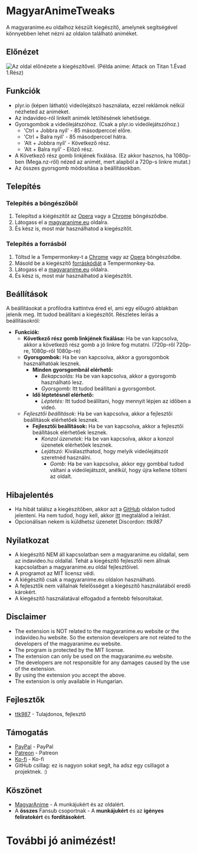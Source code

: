 # MagyarAnimeTweaks
A magyaranime.eu oldalhoz készült kiegészítő, amelynek segítségével könnyebben lehet nézni az oldalon található animéket.

## Előnézet

![Az oldal előnézete a kiegészítővel. (Példa anime: Attack on Titan 1.Évad 1.Rész)](\img\Preveiw-Beta.png "Előnézet (beta)")

## Funkciók
- plyr.io (képen látható) videólejátszó használata, ezzel reklámok nélkül nézheted az animéket.
- Az indavideo-ról linkelt animék letöltésének lehetősége.
- Gyorsgombok a videólejátszóhoz. (Csak a plyr.io videólejátszóhoz.)
  - 'Ctrl + Jobbra nyíl' - 85 másodperccel előre.
  - 'Ctrl + Balra nyíl' - 85 másodperccel hátra.
  - 'Alt + Jobbra nyíl' - Következő rész.
  - 'Alt + Balra nyíl' - Előző rész.
- A Következő rész gomb linkjének fixálása. (Ez akkor hasznos, ha 1080p-ben (Mega.nz-ről) nézed az animét, mert alapból a 720p-s linkre mutat.)
- Az összes gyorsgomb módosítása a beállításokban.

## Telepítés
### Telepítés a böngészőből
1. Telepítsd a kiégészítőt az [Opera](https://addons.opera.com/) vagy a [Chrome]() böngésződbe.
2. Látogass el a [magyaranime.eu](https://magyaranime.eu/) oldalra.
3. És kész is, most már használhatod a kiegészítőt.
### Telepítés a forrásból
1. Töltsd le a Tempermonkey-t a [Chrome](https://chrome.google.com/webstore/detail/tampermonkey/dhdgffkkebhmkfjojejmpbldmpobfkfo) vagy az [Opera](https://addons.opera.com/hu/extensions/details/tampermonkey-beta/) böngésződbe.
2. Másold be a kiegészítő [forráskódját](http://github.com) a Tempermonkey-ba.
3. Látogass el a [magyaranime.eu](https://magyaranime.eu/) oldalra.
4. És kész is, most már használhatod a kiegészítőt.

## Beállítások
A beállításokat a profilodra kattintva éred el, ami egy előugró ablakban jelenik meg. Itt tudod beállítani a kiegészítőt.
Részletes leírás a beállításokról:
- **Funkciók:**
  - **Következő rész gomb linkjének fixálása:** Ha be van kapcsolva, akkor a következő rész gomb a jó linkre fog mutatni. (720p-ről 720p-re, 1080p-ről 1080p-re)
  - **Gyorsgombok:** Ha be van kapcsolva, akkor a gyorsgombok használhatóak lesznek.
      - **Minden gyorsgombnál elérhető:**
          - *Bekapcsolás:* Ha be van kapcsolva, akkor a gyorsgomb használható lesz.
          - *Gyorsgomb:* Itt tudod beállítani a gyorsgombot.
      - **Idő léptetésnél elérhető:**
          - *Léptetés:* Itt tudod beállítani, hogy mennyit lépjen az időben a videó.
  - *Fejlesztői beállítások:* Ha be van kapcsolva, akkor a fejlesztői beállítások elérhetőek lesznek.
      - **Fejlesztői beállítások:** Ha be van kapcsolva, akkor a fejlesztői beállítások elérhetőek lesznek.
          - *Konzol üzenetek:* Ha be van kapcsolva, akkor a konzol üzenetek elérhetőek lesznek.
          - *Lejátszó:* Kiválaszthatod, hogy melyik videólejátszót szeretnéd használni.
             - *Gomb:* Ha be van kapcsolva, akkor egy gombbal tudod váltani a videólejátszót, anélkül, hogy újra kellene tölteni az oldalt.
  
## Hibajelentés
- Ha hibát találsz a kiegészítőben, akkor azt a [GitHub](https://link.link) oldalon tudod jelenteni. Ha nem tudod, hogy kell, akkor [itt](https://link.link) megtalálod a leírást.
- Opcionálisan nekem is küldhetsz üzenetet Discordon: *ttk987*

## Nyilatkozat
- A kiegészítő NEM áll kapcsolatban sem a magyaranime.eu oldallal, sem az indavideo.hu oldallal.
  Tehát a kiegészítő fejlesztői nem állnak kapcsolatban a magyaranime.eu oldal fejlesztőivel.
- A programot az MIT licensz védi.
- A kiégészítő csak a magyaranime.eu oldalon használható.
- A fejlesztők nem vállalnak felelősséget a kiegészítő használatából eredő károkért.
- A kiegészítő használatával elfogadod a fentebb felsoroltakat.

## Disclaimer
- The extension is NOT related to the magyaranime.eu website or the indavideo.hu website.
  So the extension developers are not related to the developers of the magyaranime.eu website.
- The program is protected by the MIT license.
- The extension can only be used on the magyaranime.eu website.
- The developers are not responsible for any damages caused by the use of the extension.
- By using the extension you accept the above.
- The extension is only available in Hungarian.

## Fejlesztők
- [ttk987](https://discord.com/user)  - Tulajdonos, fejlesztő

## Támogatás
- [PayPal](https://paypal.me/ttk987) - PayPal
- [Patreon](https://www.patreon.com/ttk987) - Patreon
- [Ko-fi](https://ko-fi.com/ttk987) - Ko-fi
- GitHub csillag: ez is nagyon sokat segít, ha adsz egy csillagot a projektnek. :)

## Köszönet
- [MagyarAnime](https://magyaranime.eu/) - A munkájukért és az oldalért.
- A **összes** Fansub csoportnak - A **munkájukért** és az **igényes feliratokért** és **fordításokért**.


# További jó animézést!
